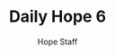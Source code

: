 ---
image: /assets/img/daily-hope-default-artwork.png
title: Daily Hope 6
number: 6
categories:
  - Daily Hope
author: Hope Staff
notes: Daily Hope 6
embed: >-
  EMBED_GOES_HERE
---
